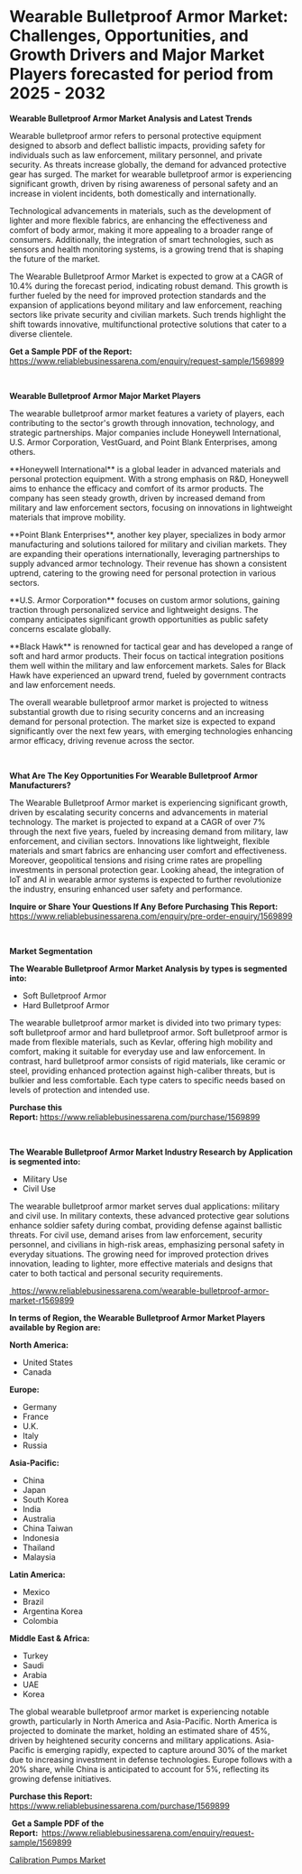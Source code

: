 <p><h1>Wearable Bulletproof Armor Market: Challenges, Opportunities, and Growth Drivers and Major Market Players forecasted for period from 2025 - 2032</h1></p><p><strong>Wearable Bulletproof Armor Market Analysis and Latest Trends</strong></p>
<p><p>Wearable bulletproof armor refers to personal protective equipment designed to absorb and deflect ballistic impacts, providing safety for individuals such as law enforcement, military personnel, and private security. As threats increase globally, the demand for advanced protective gear has surged. The market for wearable bulletproof armor is experiencing significant growth, driven by rising awareness of personal safety and an increase in violent incidents, both domestically and internationally.</p><p>Technological advancements in materials, such as the development of lighter and more flexible fabrics, are enhancing the effectiveness and comfort of body armor, making it more appealing to a broader range of consumers. Additionally, the integration of smart technologies, such as sensors and health monitoring systems, is a growing trend that is shaping the future of the market.</p><p>The Wearable Bulletproof Armor Market is expected to grow at a CAGR of 10.4% during the forecast period, indicating robust demand. This growth is further fueled by the need for improved protection standards and the expansion of applications beyond military and law enforcement, reaching sectors like private security and civilian markets. Such trends highlight the shift towards innovative, multifunctional protective solutions that cater to a diverse clientele.</p></p>
<p><strong>Get a Sample PDF of the Report:&nbsp;</strong> <a href="https://www.reliablebusinessarena.com/enquiry/request-sample/1569899?utm_campaign=3173&utm_medium=2&utm_source=Github&utm_content=ia&utm_term=25032025&utm_id=wearable-bulletproof-armor">https://www.reliablebusinessarena.com/enquiry/request-sample/1569899</a></p>
<p>&nbsp;</p>
<p><strong>Wearable Bulletproof Armor Major Market Players</strong></p>
<p><p>The wearable bulletproof armor market features a variety of players, each contributing to the sector's growth through innovation, technology, and strategic partnerships. Major companies include Honeywell International, U.S. Armor Corporation, VestGuard, and Point Blank Enterprises, among others.</p><p>**Honeywell International** is a global leader in advanced materials and personal protection equipment. With a strong emphasis on R&D, Honeywell aims to enhance the efficacy and comfort of its armor products. The company has seen steady growth, driven by increased demand from military and law enforcement sectors, focusing on innovations in lightweight materials that improve mobility.</p><p>**Point Blank Enterprises**, another key player, specializes in body armor manufacturing and solutions tailored for military and civilian markets. They are expanding their operations internationally, leveraging partnerships to supply advanced armor technology. Their revenue has shown a consistent uptrend, catering to the growing need for personal protection in various sectors.</p><p>**U.S. Armor Corporation** focuses on custom armor solutions, gaining traction through personalized service and lightweight designs. The company anticipates significant growth opportunities as public safety concerns escalate globally.</p><p>**Black Hawk** is renowned for tactical gear and has developed a range of soft and hard armor products. Their focus on tactical integration positions them well within the military and law enforcement markets. Sales for Black Hawk have experienced an upward trend, fueled by government contracts and law enforcement needs.</p><p>The overall wearable bulletproof armor market is projected to witness substantial growth due to rising security concerns and an increasing demand for personal protection. The market size is expected to expand significantly over the next few years, with emerging technologies enhancing armor efficacy, driving revenue across the sector.</p></p>
<p>&nbsp;</p>
<p><strong>What Are The Key Opportunities For Wearable Bulletproof Armor Manufacturers?</strong></p>
<p><p>The Wearable Bulletproof Armor market is experiencing significant growth, driven by escalating security concerns and advancements in material technology. The market is projected to expand at a CAGR of over 7% through the next five years, fueled by increasing demand from military, law enforcement, and civilian sectors. Innovations like lightweight, flexible materials and smart fabrics are enhancing user comfort and effectiveness. Moreover, geopolitical tensions and rising crime rates are propelling investments in personal protection gear. Looking ahead, the integration of IoT and AI in wearable armor systems is expected to further revolutionize the industry, ensuring enhanced user safety and performance.</p></p>
<p><strong>Inquire or Share Your Questions If Any Before Purchasing This Report:</strong> <a href="https://www.reliablebusinessarena.com/enquiry/pre-order-enquiry/1569899?utm_campaign=3173&utm_medium=2&utm_source=Github&utm_content=ia&utm_term=25032025&utm_id=wearable-bulletproof-armor">https://www.reliablebusinessarena.com/enquiry/pre-order-enquiry/1569899</a></p>
<p>&nbsp;</p>
<p><strong>Market Segmentation</strong></p>
<p><strong>The Wearable Bulletproof Armor Market Analysis by types is segmented into:</strong></p>
<p><ul><li>Soft Bulletproof Armor</li><li>Hard Bulletproof Armor</li></ul></p>
<p><p>The wearable bulletproof armor market is divided into two primary types: soft bulletproof armor and hard bulletproof armor. Soft bulletproof armor is made from flexible materials, such as Kevlar, offering high mobility and comfort, making it suitable for everyday use and law enforcement. In contrast, hard bulletproof armor consists of rigid materials, like ceramic or steel, providing enhanced protection against high-caliber threats, but is bulkier and less comfortable. Each type caters to specific needs based on levels of protection and intended use.</p></p>
<p><strong>Purchase this Report:&nbsp;</strong><a href="https://www.reliablebusinessarena.com/purchase/1569899?utm_campaign=3173&utm_medium=2&utm_source=Github&utm_content=ia&utm_term=25032025&utm_id=wearable-bulletproof-armor">https://www.reliablebusinessarena.com/purchase/1569899</a></p>
<p>&nbsp;</p>
<p><strong>The Wearable Bulletproof Armor Market Industry Research by Application is segmented into:</strong></p>
<p><ul><li>Military Use</li><li>Civil Use</li></ul></p>
<p><p>The wearable bulletproof armor market serves dual applications: military and civil use. In military contexts, these advanced protective gear solutions enhance soldier safety during combat, providing defense against ballistic threats. For civil use, demand arises from law enforcement, security personnel, and civilians in high-risk areas, emphasizing personal safety in everyday situations. The growing need for improved protection drives innovation, leading to lighter, more effective materials and designs that cater to both tactical and personal security requirements.</p></p>
<p><a href="https://www.reliablebusinessarena.com/wearable-bulletproof-armor-market-r1569899?utm_campaign=3173&utm_medium=2&utm_source=Github&utm_content=ia&utm_term=25032025&utm_id=wearable-bulletproof-armor">&nbsp;https://www.reliablebusinessarena.com/wearable-bulletproof-armor-market-r1569899</a></p>
<p><strong>In terms of Region, the Wearable Bulletproof Armor Market Players available by Region are:</strong></p>
<p>
    <p> <strong> North America: </strong>
        <ul>
            <li>United States</li>
            <li>Canada</li>
        </ul>
        </p> 
    <p> <strong> Europe: </strong>
        <ul>
            <li>Germany</li>
            <li>France</li>
            <li>U.K.</li>
            <li>Italy</li>
            <li>Russia</li>
        </ul>
        </p> 
    <p> <strong> Asia-Pacific: </strong>
        <ul>
            <li>China</li>
            <li>Japan</li>
            <li>South Korea</li>
            <li>India</li>
            <li>Australia</li>
            <li>China Taiwan</li>
            <li>Indonesia</li>
            <li>Thailand</li>
            <li>Malaysia</li>
        </ul>
        </p> 
    <p> <strong> Latin America: </strong>
        <ul>
            <li>Mexico</li>
            <li>Brazil</li>
            <li>Argentina Korea</li>
            <li>Colombia</li>
        </ul>
        </p> 
    <p> <strong> Middle East & Africa: </strong>
        <ul>
            <li>Turkey</li>
            <li>Saudi</li>
            <li>Arabia</li>
            <li>UAE</li>
            <li>Korea</li>
        </ul>
    </p>
    </p>
<p><p>The global wearable bulletproof armor market is experiencing notable growth, particularly in North America and Asia-Pacific. North America is projected to dominate the market, holding an estimated share of 45%, driven by heightened security concerns and military applications. Asia-Pacific is emerging rapidly, expected to capture around 30% of the market due to increasing investment in defense technologies. Europe follows with a 20% share, while China is anticipated to account for 5%, reflecting its growing defense initiatives.</p></p>
<p><strong>Purchase this Report: </strong><a href="https://www.reliablebusinessarena.com/purchase/1569899?utm_campaign=3173&utm_medium=2&utm_source=Github&utm_content=ia&utm_term=25032025&utm_id=wearable-bulletproof-armor">https://www.reliablebusinessarena.com/purchase/1569899</a></p>
<p>&nbsp;<strong>Get a Sample PDF of the Report:&nbsp;&nbsp;</strong><a href="https://www.reliablebusinessarena.com/enquiry/request-sample/1569899?utm_campaign=3173&utm_medium=2&utm_source=Github&utm_content=ia&utm_term=25032025&utm_id=wearable-bulletproof-armor">https://www.reliablebusinessarena.com/enquiry/request-sample/1569899</a></p>
<p><strong></strong></p>
<p><p><a href="https://github.com/geyangvayora/Market-Research-Report-List-1/blob/main/calibration-pumps-market.md?utm_campaign=3173&utm_medium=2&utm_source=Github&utm_content=ia&utm_term=25032025&utm_id=wearable-bulletproof-armor">Calibration Pumps Market</a></p></p>